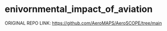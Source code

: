 # enivornmental_impact_of_aviation


ORIGINAL REPO LINK: https://github.com/AeroMAPS/AeroSCOPE/tree/main